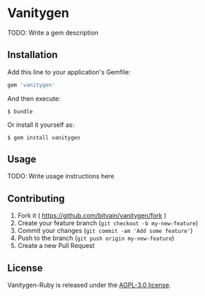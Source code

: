 # Vanitygen

TODO: Write a gem description

## Installation

Add this line to your application's Gemfile:

```ruby
gem 'vanitygen'
```

And then execute:

    $ bundle

Or install it yourself as:

    $ gem install vanitygen

## Usage

TODO: Write usage instructions here

## Contributing

1. Fork it ( https://github.com/bitvain/vanitygen/fork )
2. Create your feature branch (`git checkout -b my-new-feature`)
3. Commit your changes (`git commit -am 'Add some feature'`)
4. Push to the branch (`git push origin my-new-feature`)
5. Create a new Pull Request

## License

Vanitygen-Ruby is released under the [AGPL-3.0 license](http://opensource.org/licenses/AGPL-3.0).
